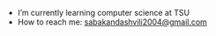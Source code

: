 
-  I’m currently learning computer science at TSU
-  How to reach me: sabakandashvili2004@gmail.com
